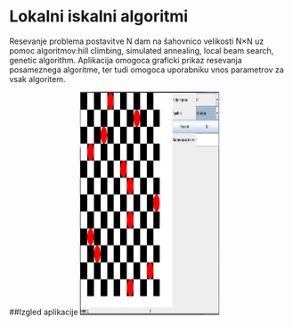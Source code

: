 # Lokalni iskalni algoritmi
Resevanje  problema postavitve N dam na šahovnico velikosti N×N uz pomoc algoritmov:hill climbing, simulated annealing, local beam search, genetic algorithm.
Aplikacija omogoca graficki prikaz resevanja posameznega algoritme, ter tudi omogoca uporabniku vnos parametrov za vsak algoritem.

##Izgled aplikacije
<img src="img.png" alt="alt text1" width="250" height="400"/>
